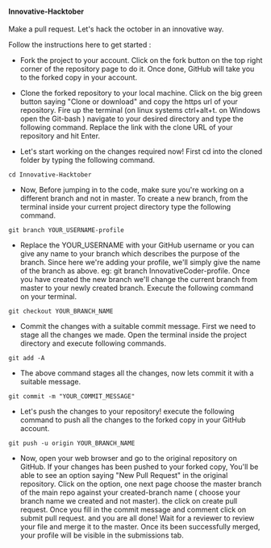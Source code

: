 #### Innovative-Hacktober
Make a pull request. Let's hack the october in an innovative way.


Follow the instructions here to get started :

- Fork the project to your account. Click on the fork button on the top right corner of the repository page to do it. Once done, GitHub will take you to the forked copy in your account.

- Clone the forked repository to your local machine. Click on the big green button saying "Clone or download" and copy the https url of your repository. Fire up the terminal (on linux systems ctrl+alt+t. on Windows open the Git-bash ) navigate to your desired directory and type the following command. Replace the link with the clone URL of your repository and hit Enter.

- Let's start working on the changes required now! First cd into the cloned folder by typing the following command.

```
cd Innovative-Hacktober
```

- Now, Before jumping in to the code, make sure you're working on a different branch and not in master. To create a new branch, from the terminal inside your current project directory type the following command.

```
git branch YOUR_USERNAME-profile
```
- Replace the YOUR_USERNAME with your GitHub username or you can give any name to your branch which describes the purpose of the branch. Since here we're adding your profile, we'll simply give the name of the branch as above. eg: git branch InnovativeCoder-profile. Once you have created the new branch we'll change the current branch from master to your newly created branch. Execute the following command on your terminal.

```
git checkout YOUR_BRANCH_NAME
```

- Commit the changes with a suitable commit message. First we need to stage all the changes we made. Open the terminal inside the project directory and execute following commands.

```
git add -A
```
- The above command stages all the changes, now lets commit it with a suitable message.
```
git commit -m "YOUR_COMMIT_MESSAGE"
```
- Let's push the changes to your repository! execute the following command to push all the changes to the forked copy in your GitHub account.
```
git push -u origin YOUR_BRANCH_NAME
```
- Now, open your web browser and go to the original repository on GitHub. If your changes has been pushed to your forked copy, You'll be able to see an option saying "New Pull Request" in the original repository. Click on the option, one next page choose the master branch of the main repo against your created-branch name ( choose your branch name we created and not master). the click on create pull request. Once you fill in the commit message and comment click on submit pull request.
and you are all done! Wait for a reviewer to review your file and merge it to the master. Once its been successfully merged, your profile will be visible in the submissions tab.
